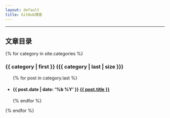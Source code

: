 ```yaml
---
layout: default
title: GitHub博客
---
```


---

## 文章目录

{% for category in site.categories %}
<h3>{{ category | first }} ({{ category | last | size }})</h3>
<ul>
{% for post in category.last %}
<li><h4>{{ post.date | date: '%b %Y' }} <a href="{{ post.url }}">{{ post.title }}</a></h4></li>
{% endfor %}
</ul>
{% endfor %}

